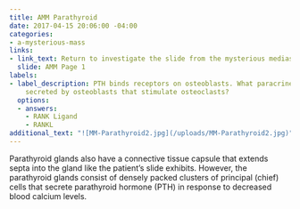 ```yaml
---
title: AMM Parathyroid
date: 2017-04-15 20:06:00 -04:00
categories:
- a-mysterious-mass
links:
- link_text: Return to investigate the slide from the mysterious mediastinal mass
  slide: AMM Page 1
labels:
- label_description: PTH binds receptors on osteoblasts. What paracrine factor is
    secreted by osteoblasts that stimulate osteoclasts?
  options:
  - answers:
    - RANK Ligand
    - RANKL
additional_text: "![MM-Parathyroid2.jpg](/uploads/MM-Parathyroid2.jpg)"
---
```


Parathyroid glands also have a connective tissue capsule that extends septa into the gland like the patient’s slide exhibits. However, the parathyroid glands consist of densely packed clusters of principal (chief) cells that secrete parathyroid hormone (PTH) in response to decreased blood calcium levels.
